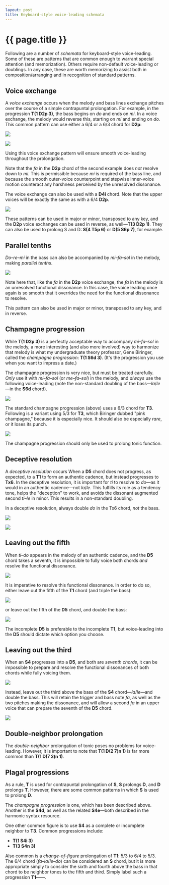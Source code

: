 ```yaml
---
layout: post
title: Keyboard-style voice-leading schemata
---
```


{{ page.title }}
================

Following are a number of *schemata* for keyboard-style voice-leading. Some of these are patterns that are common enough to warrant special attention (and memorization). Others require non-default voice-leading or doublings. In any case, these are worth memorizing to assist both in composition/arranging and in recognition of standard patterns.


## Voice exchange ##

A *voice exchange* occurs when the melody and bass lines exchange pitches over the course of a simple contrapuntal prolongation. For example, in the progression **T(1 D2p 3)**, the bass begins on *do* and ends on *mi*. In a voice exchange, the melody would reverse this, starting on *mi* and ending on *do*. This common pattern can use either a 6/4 or a 6/3 chord for **D2p**:

![][VE64]

![][VE63]

Using this voice exchange pattern will ensure smooth voice-leading throughout the prolongation.

Note that the *fa* in the **D2p** chord of the second example does *not* resolve down to *mi*. This is permissible because *mi* is required of the bass line, and because the smooth outer-voice counterpoint and stepwise inner-voice motion counteract any harshness perceived by the unresolved dissonance.

The voice exchange can also be used with a **D4i** chord. Note that the upper voices will be exactly the same as with a 6/4 **D2p**.

![][D4i] 

These patterns can be used in major or minor, transposed to any key, and the **D2p** voice exchanges can be used in reverse, as well—**T(3 D2p 1)**. They can also be used to prolong S and D: **S(4 T5p 6)** or **D(5 S6p 7)**, for example.


## Parallel tenths ##

*Do–re–mi* in the bass can also be accompanied by *mi–fa–sol* in the melody, making *parallel tenths*.

![][ParallelTenths]

Note here that, like the *fa* in the **D2p** voice exchange, the *fa* in the melody is an unresolved functional dissonance. In this case, the voice leading once again is so smooth that it overrides the need for the functional dissonance to resolve.

This pattern can also be used in major or minor, transposed to any key, and in reverse.

## Champagne progression ##

While **T(1 D2p 3)** is a perfectly acceptable way to accompany *mi–fa–sol* in the melody, a more interesting (and also more involved) way to harmonize that melody is what my undergraduate theory professor, Gene Biringer, called the *champagne progression*: **T(1 S6d 3)**. (It's the progression you use when you want to impress a date.)

The champagne progression is very nice, but must be treated carefully. *Only* use it with *mi–fa–sol* (or *me–fa–sol*) in the melody, and *always* use the following voice-leading (note the non-standard doubling of the bass—*la*/*le*—in the **S6d** chord).

![][Champagne]

The standard champagne progression (above) uses a 6/3 chord for **T3**. Following is a variant using 5/3 for **T3**, which Biringer dubbed "pink champagne," because it is especially nice. It should also be especially *rare*, or it loses its punch. 

![][PinkChampagne]

The champagne progression should only be used to prolong tonic function.

## Deceptive resolution ##

A *deceptive resolution* occurs When a **D5** chord does not progress, as expected, to a **T1** to form an authentic cadence, but instead progresses to **Tx6**. In the deceptive resolution, it is important for *ti* to resolve to *do*—as it would in an authentic cadence—not *la*/*le*. This fulfills its role as a tendency tone, helps the "deception" to work, and avoids the dissonant augmented second *ti*–*le* in minor. This results in a non-standard doubling.

In a deceptive resolution, always double *do* in the Tx6 chord, *not* the bass.

![][deceptive]

![][deceptive7]

## Leaving out the fifth ##

When *ti*–*do* appears in the melody of an authentic cadence, and the **D5** chord takes a seventh, it is impossible to fully voice both chords *and* resolve the functional dissonance.

![][D5problem]

It is imperative to resolve this functional dissonance. In order to do so, either leave out the fifth of the **T1** chord (and triple the bass):

![][T1dropFifth]

or leave out the fifth of the **D5** chord, and double the bass:

![][D5dropFifth]

The incomplete **D5** is preferable to the incomplete **T1**, but voice-leading into the **D5** should dictate which option you choose.

## Leaving out the third ##

When an **S4** progresses into a **D5**, and both are *seventh chords*, it can be impossible to prepare and resolve the functional dissonances of both chords while fully voicing them.

![][S4problem]

Instead, leave out the third above the bass of the **S4** chord—*la*/*le*—and double the bass. This will retain the trigger and bass note *fa*, as well as the two pitches making the dissonance, and will allow a second *fa* in an upper voice that can prepare the seventh of the **D5** chord.

![][S4dropThird]

## Double-neighbor prolongation ##

The *double-neighbor* prolongation of tonic poses no problems for voice-leading. However, it is important to note that **T(1 D(2 7)n 1)** is far more common than **T(1 D(7 2)n 1)**.

## Plagal progressions ##

As a rule, **T** is used for contrapuntal prolongation of **S**, **S** prolongs **D**, and **D** prolongs **T**. However, there are some common patterns in which **S** is used to prolong **D**.

The *champagne progression* is one, which has been described above. Another is the **S4d**, as well as the related **S4e**—both described in the harmonic syntax resource.

One other common figure is to use **S4** as a complete or incomplete neighbor to **T3**. Common progressions include:

- **T(1 S4i 3)**  
- **T(3 S4n 3)**

Also common is a *change-of-figure* prolongation of **T1**: 5/3 to 6/4 to 5/3. The 6/4 chord (*fa*–*la*/*le*–*do*) can be considered an **S** chord, but it is more appropriate simply to consider the sixth and fourth above the bass in that chord to be neighbor tones to the fifth and third. Simply label such a progression **T1——**.


[deceptive]: Graphics/harmony/deceptive.png
[deceptive7]: Graphics/harmony/deceptive7.png
[D4i]: Graphics/harmony/D4i.png
[Champagne]: Graphics/harmony/Champagne.png
[D5dropFifth]: Graphics/harmony/D5dropFifth.png
[D5problem]: Graphics/harmony/D5problem.png
[ParallelTenths]: Graphics/harmony/ParallelTenths.png
[PinkChampagne]: Graphics/harmony/PinkChampagne.png
[S4dropThird]: Graphics/harmony/S4dropThird.png
[S4problem]: Graphics/harmony/S4problem.png
[T1dropFifth]: Graphics/harmony/T1dropFifth.png
[VE63]: Graphics/harmony/VE63.png
[VE64]: Graphics/harmony/VE64.png